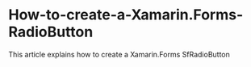 # How-to-create-a-Xamarin.Forms-RadioButton
This article explains how to create a Xamarin.Forms SfRadioButton
